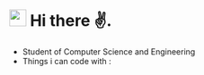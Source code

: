 <!DOCTYPE html>
<html lang="en">
<head>
    <meta charset="UTF-8">
    <meta name="viewport" content="width=device-width, initial-scale=1.0">
</head>
<body>
<h1><img src="https://emojis.slackmojis.com/emojis/images/1605829592/11401/among-us-dance.gif?1605829592" width="30"/> Hi there ✌️.</h1> 

- Student of Computer Science and Engineering
- Things i can code with : 


>



</body>
</html>
